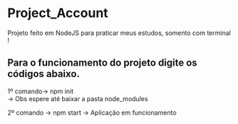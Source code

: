 # Project_Account
Projeto feito em NodeJS para praticar meus estudos, somento com terminal !

## Para o funcionamento do projeto digite os códigos abaixo.
1º comando-> npm init  
-> Obs espere até baixar a pasta node_modules

2º comando -> npm start
-> Aplicação em funcionamento
